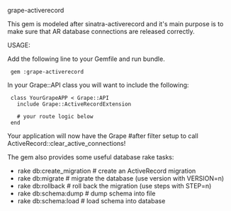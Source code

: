 grape-activerecord

This gem is modeled after sinatra-activerecord and it's main purpose is
to make sure that AR database connections are released correctly.

USAGE:

  Add the following line to your Gemfile and run bundle.

     gem :grape-activerecord

  In your Grape::API class you will want to include the following:

     class YourGrapeAPP < Grape::API
       include Grape::ActiveRecordExtension

       # your route logic below
     end

Your application will now have the Grape #after filter setup to call
ActiveRecord::clear_active_connections!

The gem also provides some useful database rake tasks:

  * rake db:create_migration  # create an ActiveRecord migration
  * rake db:migrate           # migrate the database (use version with VERSION=n)
  * rake db:rollback          # roll back the migration (use steps with STEP=n)
  * rake db:schema:dump       # dump schema into file
  * rake db:schema:load       # load schema into database
